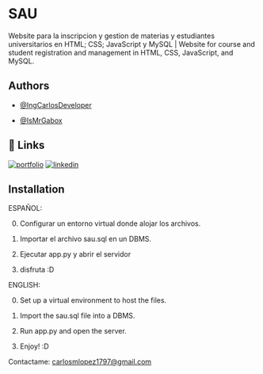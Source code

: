 
# SAU

Website para la inscripcion y gestion de materias y estudiantes universitarios en HTML; CSS; JavaScript y MySQL | Website for course and student registration and management in HTML, CSS, JavaScript, and MySQL.

## Authors

- [@IngCarlosDeveloper](https://www.github.com/IngCarlosDeveloper)

- [@IsMrGabox](https://www.github.com/IsMrGabox)


## 🔗 Links
[![portfolio](https://img.shields.io/badge/my_portfolio-000?style=for-the-badge&logo=ko-fi&logoColor=white)](https://github.com/IngCarlosDeveloper)
[![linkedin](https://img.shields.io/badge/linkedin-0A66C2?style=for-the-badge&logo=linkedin&logoColor=white)](https://www.linkedin.com/in/ingcarlosdeveloper/)



## Installation

ESPAÑOL:

0) Configurar un entorno virtual donde alojar los archivos.

1) Importar el archivo sau.sql en un DBMS.

3) Ejecutar app.py y abrir el servidor

4) disfruta :D

ENGLISH:

0) Set up a virtual environment to host the files.

1) Import the sau.sql file into a DBMS.

3) Run app.py and open the server.

4) Enjoy! :D

Contactame: carlosmlopez1797@gmail.com
